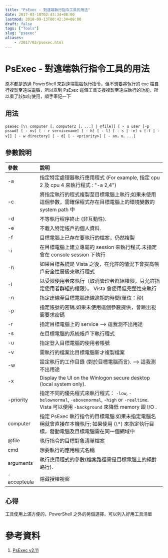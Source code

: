 ```yaml
---
title: "PsExec - 對遠端執行指令工具的用法"
date: 2017-03-18T02:43:34+08:00
lastmod: 2018-09-13T00:42:34+08:00
draft: false
tags: ["Tools"]
slug: "psexec"
aliases:
    - /2017/03/psexec.html
---
```

# PsExec - 對遠端執行指令工具的用法
原本都是透過 PowerShell 來對遠端電腦執行指令，但不想要將執行的 exe 檔自行複製至遠端電腦，所以查到 PsExec 這個工具支援複製至遠端執行的功能，所以看了該如何使用，順手筆記一下


## 用法

```
psexec [\\ computer [，computer2 [，...] | @file]] [ - u user [-p psswd] [ - ns] [ - r servicename] [ - h] [ - l] [ - s | -e] c [-f | -v]] [ - w directory] ​​[ - d] [ - <priority>] [ - an，n，...]
```

## 參數說明

參數|說明
:---|:---
-a|	指定特定處理器執行應用程式 (For example, 指定 cpu 2 及 cpu 4 來執行程式 : "-a 2,4")
-c|	將指定執行的程式複製至目標電腦上執行;如果未使用這個參數，需確保程式存在目標電腦上的環境變數的 system path 中
-d|	不等執行程序終止 (非互動性).
-e|	不載入特定帳戶的個人資料.
-f|	目標電腦上已存在要執行的檔案，仍然複製
-i|	在目標電腦上建立專屬的 session 來執行程式.未指定會在 console session 下執行
-h|	如果目標系統是 Vista 之後，在允許的情況下會提高帳戶安全性層級來執行程式
-l|	以受限使用者來執行（取消管理者群組權限，只允許指定使用者群組的權限）。  Vista 會使用低完整性來執行
-n|	指定連線至目標電腦連線逾期的時間(單位：秒)
-p|	指定帳號的密碼.如果未使用這個參數提供，會跳出視窗要求密碼
-r|	指定目標電腦上的 service  --> 這我測不出用途
-s|	在目標電腦的系統帳戶下執行程式
-u|	指定登入目標電腦的使用者帳號
-v|	需執行的檔案比目標電腦新才複製檔案
-w|	設定執行的工作目錄 (對於目標電腦而言). --> 這我測不出用途
-x|	Display the UI on the Winlogon secure desktop (local system only).
-priority|	指定不同的優先程式來執行程式： `-low`, `-belownormal`, `-abovenormal`, `-high` or `-realtime`. Vista 可以使用 `-background` 來降低 memory 跟 I/O .
computer|指定 PsExec 執行指令的目標電腦.如果未指定電腦名稱就會直接在本機執行; 如果使用 (\\*) 來指定執行目標，發動電腦及目標電腦需在同一個網域中
@file|執行指令的目標對象清單檔案
cmd|想要執行的應用程式名稱
arguments|執行應用程式的參數(檔案路徑需是目標電腦上的絕對路行).
-accepteula|隱藏授權視窗

## 心得
工具使用上滿方便的，PowerShell 之外的另個選擇，可以列入好用工具清單

# 參考資料
1. [PsExec v2.11](https://technet.microsoft.com/en-us/sysinternals/bb897553.aspx)